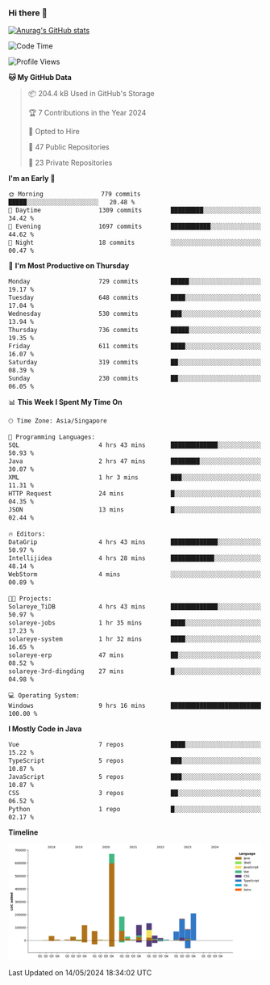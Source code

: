 ### Hi there 👋

[![Anurag's GitHub stats](https://github-readme-stats.vercel.app/api?username=xiumu2017&show_icons=true&theme=radical)](https://github.com/anuraghazra/github-readme-stats)

<!--
**xiumu2017/xiumu2017** is a ✨ _special_ ✨ repository because its `README.md` (this file) appears on your GitHub profile.

Here are some ideas to get you started:

- 🔭 I’m currently working on ...
- 🌱 I’m currently learning ...
- 👯 I’m looking to collaborate on ...
- 🤔 I’m looking for help with ...
- 💬 Ask me about ...
- 📫 How to reach me: ...
- 😄 Pronouns: ...
- ⚡ Fun fact: ...
-->

<!--START_SECTION:waka-->
![Code Time](http://img.shields.io/badge/Code%20Time-2%2C112%20hrs%2039%20mins-blue)

![Profile Views](http://img.shields.io/badge/Profile%20Views-0-blue)

**🐱 My GitHub Data** 

> 📦 204.4 kB Used in GitHub's Storage 
 > 
> 🏆 7 Contributions in the Year 2024
 > 
> 💼 Opted to Hire
 > 
> 📜 47 Public Repositories 
 > 
> 🔑 23 Private Repositories 
 > 
**I'm an Early 🐤** 

```text
🌞 Morning                779 commits         █████░░░░░░░░░░░░░░░░░░░░   20.48 % 
🌆 Daytime                1309 commits        █████████░░░░░░░░░░░░░░░░   34.42 % 
🌃 Evening                1697 commits        ███████████░░░░░░░░░░░░░░   44.62 % 
🌙 Night                  18 commits          ░░░░░░░░░░░░░░░░░░░░░░░░░   00.47 % 
```
📅 **I'm Most Productive on Thursday** 

```text
Monday                   729 commits         █████░░░░░░░░░░░░░░░░░░░░   19.17 % 
Tuesday                  648 commits         ████░░░░░░░░░░░░░░░░░░░░░   17.04 % 
Wednesday                530 commits         ███░░░░░░░░░░░░░░░░░░░░░░   13.94 % 
Thursday                 736 commits         █████░░░░░░░░░░░░░░░░░░░░   19.35 % 
Friday                   611 commits         ████░░░░░░░░░░░░░░░░░░░░░   16.07 % 
Saturday                 319 commits         ██░░░░░░░░░░░░░░░░░░░░░░░   08.39 % 
Sunday                   230 commits         ██░░░░░░░░░░░░░░░░░░░░░░░   06.05 % 
```


📊 **This Week I Spent My Time On** 

```text
🕑︎ Time Zone: Asia/Singapore

💬 Programming Languages: 
SQL                      4 hrs 43 mins       █████████████░░░░░░░░░░░░   50.93 % 
Java                     2 hrs 47 mins       ████████░░░░░░░░░░░░░░░░░   30.07 % 
XML                      1 hr 3 mins         ███░░░░░░░░░░░░░░░░░░░░░░   11.31 % 
HTTP Request             24 mins             █░░░░░░░░░░░░░░░░░░░░░░░░   04.35 % 
JSON                     13 mins             █░░░░░░░░░░░░░░░░░░░░░░░░   02.44 % 

🔥 Editors: 
DataGrip                 4 hrs 43 mins       █████████████░░░░░░░░░░░░   50.97 % 
Intellijidea             4 hrs 28 mins       ████████████░░░░░░░░░░░░░   48.14 % 
WebStorm                 4 mins              ░░░░░░░░░░░░░░░░░░░░░░░░░   00.89 % 

🐱‍💻 Projects: 
Solareye_TiDB            4 hrs 43 mins       █████████████░░░░░░░░░░░░   50.97 % 
solareye-jobs            1 hr 35 mins        ████░░░░░░░░░░░░░░░░░░░░░   17.23 % 
solareye-system          1 hr 32 mins        ████░░░░░░░░░░░░░░░░░░░░░   16.65 % 
solareye-erp             47 mins             ██░░░░░░░░░░░░░░░░░░░░░░░   08.52 % 
solareye-3rd-dingding    27 mins             █░░░░░░░░░░░░░░░░░░░░░░░░   04.98 % 

💻 Operating System: 
Windows                  9 hrs 16 mins       █████████████████████████   100.00 % 
```

**I Mostly Code in Java** 

```text
Vue                      7 repos             ████░░░░░░░░░░░░░░░░░░░░░   15.22 % 
TypeScript               5 repos             ███░░░░░░░░░░░░░░░░░░░░░░   10.87 % 
JavaScript               5 repos             ███░░░░░░░░░░░░░░░░░░░░░░   10.87 % 
CSS                      3 repos             ██░░░░░░░░░░░░░░░░░░░░░░░   06.52 % 
Python                   1 repo              █░░░░░░░░░░░░░░░░░░░░░░░░   02.17 % 
```



**Timeline**

![Lines of Code chart](https://raw.githubusercontent.com/xiumu2017/xiumu2017/main/assets/bar_graph.png)


 Last Updated on 14/05/2024 18:34:02 UTC
<!--END_SECTION:waka-->

